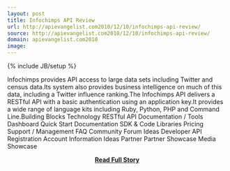 ```yaml
---
layout: post
title: Infochimps API Review
url: http://apievangelist.com2010/12/10/infochimps-api-review/
source: http://apievangelist.com2010/12/10/infochimps-api-review/
domain: apievangelist.com2010
image: 
---
```

{% include JB/setup %}<p>Infochimps provides API access to large data sets including Twitter and census data.Its system also provides business intelligence on much of this data, including a Twitter influence ranking.The Infochimps API delivers a RESTful API with a basic authentication using an application key.It provides a wide range of language kits including Ruby, Python, PHP and Command Line.Building Blocks Technology RESTful API Documentation / Tools Dashboard Quick Start Documentation SDK &amp; Code Libraries Pricing Support / Management FAQ Community Forum Ideas Developer API Registration Account Information Ideas Partner Partner Showcase Media Showcase</p>
<center><p><a href="http://apievangelist.com2010/12/10/infochimps-api-review/" style='padding:25px; font-sze:18px; font-weight: bold;'>Read Full Story</a></p></center>
